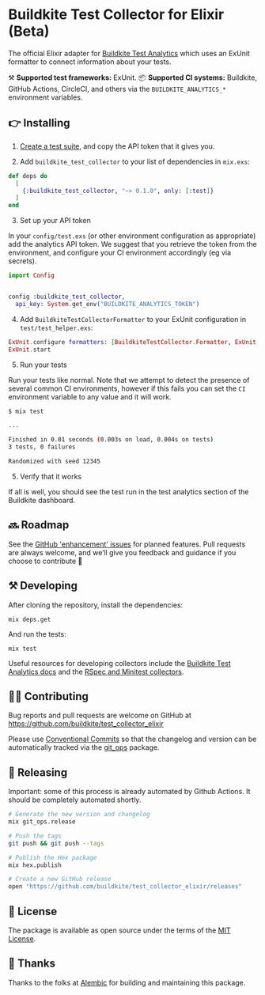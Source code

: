 # Buildkite Test Collector for Elixir (Beta)

The official Elixir adapter for [Buildkite Test Analytics](https://buildkite.com/test-analytics) which uses an ExUnit formatter to connect information about your tests.

⚒ **Supported test frameworks:** ExUnit.
📦 **Supported CI systems:** Buildkite, GitHub Actions, CircleCI, and others via the `BUILDKITE_ANALYTICS_*` environment variables.

## 👉 Installing

1. [Create a test suite](https://buildkite.com/docs/test-analytics), and copy the API token that it gives you.

2. Add `buildkite_test_collector` to your list of dependencies in `mix.exs`:

```elixir
def deps do
  [
    {:buildkite_test_collector, "~> 0.1.0", only: [:test]}
  ]
end
```

3. Set up your API token

In your `config/test.exs` (or other environment configuration as appropriate) add the analytics API token.  We suggest that you retrieve the token from the environment, and configure your CI environment accordingly (eg via secrets).

```elixir
import Config


config :buildkite_test_collector,
  api_key: System.get_env("BUILDKITE_ANALYTICS_TOKEN")
```

4. Add `BuildkiteTestCollectorFormatter` to your ExUnit configuration in
   `test/test_helper.exs`:

```elixir
ExUnit.configure formatters: [BuildkiteTestCollector.Formatter, ExUnit.CLIFormatter]
ExUnit.start
```

5. Run your tests

Run your tests like normal.  Note that we attempt to detect the presence of several common CI environments, however if this fails you can set the `CI` environment variable to any value and it will work.

```sh
$ mix test

...

Finished in 0.01 seconds (0.003s on load, 0.004s on tests)
3 tests, 0 failures

Randomized with seed 12345
```

5. Verify that it works

If all is well, you should see the test run in the test analytics section of the Buildkite dashboard.


## 🔜 Roadmap

See the [GitHub 'enhancement' issues](https://github.com/buildkite/test_collector_elixir/issues?q=is%3Aissue+is%3Aopen+label%3Aenhancement) for planned features. Pull requests are always welcome, and we’ll give you feedback and guidance if you choose to contribute 💚

## ⚒ Developing

After cloning the repository, install the dependencies:

```
mix deps.get
```

And run the tests:

```
mix test
```

Useful resources for developing collectors include the [Buildkite Test Analytics docs](https://buildkite.com/docs/test-analytics) and the [RSpec and Minitest collectors](https://github.com/buildkite/rspec-buildkite-analytics).

## 👩‍💻 Contributing

Bug reports and pull requests are welcome on GitHub at https://github.com/buildkite/test_collector_elixir

Please use [Conventional Commits](https://www.conventionalcommits.org/en/v1.0.0/) so that the changelog and version can be automatically tracked via the [git_ops](https://hex.pm/packages/git_ops) package.

## 🚀 Releasing

Important: some of this process is already automated by Github Actions.  It should be completely automated shortly.

```sh
# Generate the new version and changelog
mix git_ops.release

# Push the tags
git push && git push --tags

# Publish the Hex package
mix hex.publish

# Create a new GitHub release
open "https://github.com/buildkite/test_collector_elixir/releases"
```

## 📜 License

The package is available as open source under the terms of the [MIT License](https://opensource.org/licenses/MIT).

## 🤙 Thanks

Thanks to the folks at [Alembic](https://alembic.com.au/) for building and maintaining this package.

